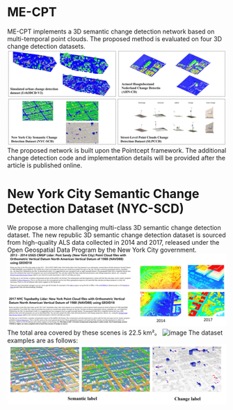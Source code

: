 # ME-CPT
ME-CPT implements a 3D semantic change detection network based on multi-temporal point clouds. The proposed method is evaluated on four 3D change detection datasets.
![image](https://github.com/zhangluqi0209/ME-CPT/blob/main/Imgs/experiments.png)
The proposed network is built upon the Pointcept framework. The additional change detection code and implementation details will be provided after the article is published online.
# New York City Semantic Change Detection Dataset (NYC-SCD)
We propose a more challenging multi-class 3D semantic change detection dataset.
The new republic 3D semantic change detection dataset is sourced from high-quality ALS data collected in 2014 and 2017, released under the Open Geospatial Data Program by the New York City government.
![image](https://github.com/zhangluqi0209/ME-CPT/blob/main/Imgs/datasourse.png)
The total area covered by these scenes is 22.5 km²。
![image](https://github.com/zhangluqi0209/ME-CPT/blob/main/Imgs/nyc.png)
The dataset examples are as follows:
![image](https://github.com/zhangluqi0209/ME-CPT/blob/main/Imgs/nyc%E7%A4%BA%E4%BE%8B.png)
